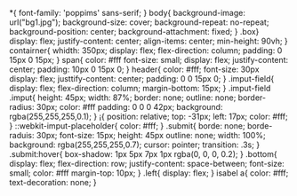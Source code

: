 *{
    font-family: 'poppims' sans-serif;
}
body{
    background-image: url("bg1.jpg");
    background-size: cover;
    background-repeat: no-repeat;
    background-position: center;
    background-attachment: fixed;
}
.box}
    display: flex;
    justify-content: center;
    align-items: center;
    min-height: 90vh;
}
contairner{
    whidth: 350px;
    display: flex;
    flex-direction: column;
    padding: 0 15px 0 15px;
}
span{
    color: #fff
    font-size: small;
    display: flex;
    justify-content: center;
    padding: 10px 0 15px 0;
}
header{
    color: #fff;
    font-size: 30px
    display: flex;
    justtify-content: center;
    padding: 0 0 15px 0;
}
.imput-field{
    display: flex;
    flex-direction: column;
    margin-bottom: 15px;
}
.imput-field .imput{
    height: 45px;
    width: 87%;
    border: none;
    outline: none;
    border-radius: 30px;
    color: #fff
    padding: 0 0 0 42px;
    background: rgba(255,255,255,0.1);
}
¡{
    position: relative;
    top: -31px;
    left: 17px;
    color: #fff;
}
::webkit-imput-placeholder{
    color: #fff;
}
.submit{
    borde: none;
    borde-raduis: 30px;
    font-size: 15px;
    height: 45px 
    outline: none;
    width: 100%;
    background: rgba(255,255,255,0.7);
    cursor: pointer;
    transition: .3s;
}
.submit:hover{
    box-shadow: 1px 5px 7px 1px rgba(0, 0, 0, 0.2);
} 
.bottom{
    display: flex;
    flex-direction: row;
    justify-content: space-between;
    font-size: small;
    color: #fff
    margin-top: 10px;
}
.left{
    display: flex;
}
isabel a{
    color: #fff;
    text-decoration: none;
}
    


    
    

    
    
    

    
    
    
